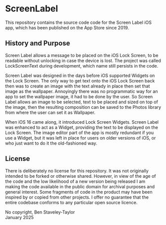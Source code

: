 # ScreenLabel

This repository contains the source code code for the Screen Label iOS app, which has been published on the App Store since 2019.

## History and Purpose

Screen Label allows a message to be placed on the iOS Lock Screen, to be readable without unlocking in case the device is lost. The project was called LockScreenText during development, which name still persists in the code.

Screen Label was designed in the days before iOS supported Widgets on the Lock Screen. The only way to get text onto the iOS Lock Screen back then was to create an image with the text already in place then set that image as the wallpaper. Annoyingly there was no programmatic way for an app to set the wallpaper image, it had to be done by the user. So Screen Label allows an image to be selected, text to be placed and sized on top of the image, then the resulting composition can be saved to the Photos library from where the user can set it as Wallpaper.

When iOS 16 came along, it introduced Lock Screen Widgets. Screen Label was enhanced to act as a Widget, providing the text to be displayed on the Lock Screen. The image editor part of the app is mostly redundant if you use a Widget, but it was left in place for users on older versions of iOS, or who just want to do it the old-fashioned way.

## License

There is deliberately no license for this repository. It was not originally intended to be forked or otherwise shared. However, in view of the age of the code and the low likelihood of a new version being released I am making the code available in the public domain for archival purposes and general interest. Some fragments of code in the product may have been inspired by or copied from other projects. I offer no guarantee that the entire codebase conforms to any particular open source licence.

No copyright, Ben Staveley-Taylor<br>
January 2025
